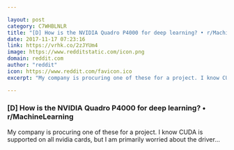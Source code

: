 ```yaml
---

layout: post
category: C7WHBLNLR
title: "[D] How is the NVIDIA Quadro P4000 for deep learning? • r/MachineLearning"
date: 2017-11-17 07:23:16
link: https://vrhk.co/2zJYUm4
image: https://www.redditstatic.com/icon.png
domain: reddit.com
author: "reddit"
icon: https://www.reddit.com/favicon.ico
excerpt: "My company is procuring one of these for a project. I know CUDA is supported on all nvidia cards, but I am primarily worried about the driver..."

---
```


### [D] How is the NVIDIA Quadro P4000 for deep learning? • r/MachineLearning

My company is procuring one of these for a project. I know CUDA is supported on all nvidia cards, but I am primarily worried about the driver...